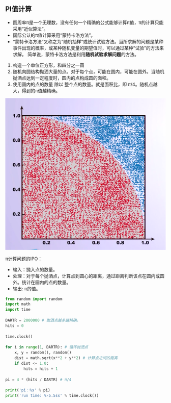 
## PI值计算

- 圆周率π是一个无理数，没有任何一个精确的公式能够计算π值，π的计算只能采用“近似算法”。
- 国际公认的π值计算采用“蒙特卡洛方法”。
- “蒙特卡洛方法”又称之为”随机抽样“或统计试验方法。当所求解的问题是某种事件出现的概率，或某种随机变量的期望值时，可以通过某种“试验”的方法来求解。
    简单说，蒙特卡洛方法是利用**随机试验求解问题**的方法。


1. 构造一个单位正方形，和四分之一圆
2. 随机向圆结构抛洒大量的点。对于每个点，可能在圆内，可能在圆外。当随机抛洒点达到一定程度时，圆内的点构成圆的面积。
3. 使用圆内的点的数量 除以 整个点的数量。就是面积比，即 π/4。随机点越大，得到的π值越精确。

![](./img/1.png)

π计算问题的IPO：
- 输入：抛入点的数量。
- 处理：对于每个抛洒点，计算点到圆心的距离，通过距离判断该点在圆内或圆外。统计在圆内的点的数量。
- 输出: π的值。

```python
from random import random
import math
import time

DARTR = 2000000 # 抛洒点越多越精确。
hits = 0

time.clock()

for i in range(1, DARTR): # 循环抛洒点
    x, y = random(), random()
    dist = math.sqrt(x**2 + y**2) # 计算点之间的距离
    if dist <= 1.0:
        hits = hits + 1

pi = 4 * (hits / DARTR) # π/4

print('pi：%s' % pi)
print('run time: %-5.5ss' % time.clock())
```